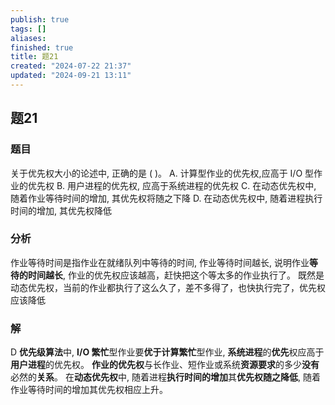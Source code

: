 ```yaml
---
publish: true
tags: []
aliases: 
finished: true
title: 题21
created: "2024-07-22 21:37"
updated: "2024-09-21 13:11"
---
```

## 题21
### 题目
关于优先权大小的论述中, 正确的是 ( )。
A. 计算型作业的优先权,应高于 $\mathrm{I}/\mathrm{O}$ 型作业的优先权
B. 用户进程的优先权, 应高于系统进程的优先权
C. 在动态优先权中, 随着作业等待时间的增加, 其优先权将随之下降
D. 在动态优先权中, 随着进程执行时间的增加, 其优先权降低
### 分析
作业等待时间是指作业在就绪队列中等待的时间, 作业等待时间越长, 说明作业**等待的时间越长**, 作业的优先权应该越高，赶快把这个等太多的作业执行了。
既然是动态优先权，当前的作业都执行了这么久了，差不多得了，也快执行完了，优先权应该降低
### 解
D
**优先级算法**中, **I/O 繁忙**型作业要**优于计算繁忙**型作业, **系统进程**的**优先**权应高于**用户进程**的优先权。
**作业的优先权**与长作业、短作业或系统**资源要求**的多少**没有**必然的**关系**。
在**动态优先权**中, 随着进程**执行时间的增加**其**优先权随之降低**, 随着作业等待时间的增加其优先权相应上升。